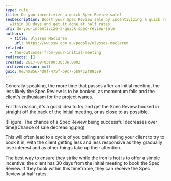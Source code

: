 ```yaml
---
type: rule
title: Do you incentivize a quick Spec Review sale?
seoDescription: Boost your Spec Review sale by incentivizing a quick review
  within 30 days and get it done at half rates.
uri: do-you-incentivize-a-quick-spec-review-sale
authors:
  - title: Ulysses Maclaren
    url: https://ww.ssw.com.au/people/ulysses-maclaren
related:
  - the-outcomes-from-your-initial-meeting
redirects: []
created: 2017-08-03T00:30:36.000Z
archivedreason: null
guid: 0e34a856-4d9f-475f-b9c7-5b94c2f89389
---
```


Generally speaking, the more time that passes after an initial meeting, the less likely the Spec Review is to be booked, as momentum falls and the client's enthusiasm for the project wanes.

<!--endintro-->

For this reason, it's a good idea to try and get the Spec Review booked in straight off the back of the initial meeting, or as close to as possible.

![Figure: The chance of a Spec Review being successful decreases over time](Chance of sale decreasing.png)

This will often lead to a cycle of you calling and emailing your client to try to book it in, with the client getting less and less responsive as they gradually lose interest and as other things take up their attention.

The best way to ensure they strike while the iron is hot is to offer a simple incentive: the client has 30 days from the initial meeting to book the Spec Review. If they book within this timeframe, they can receive the Spec Review at half rates.
